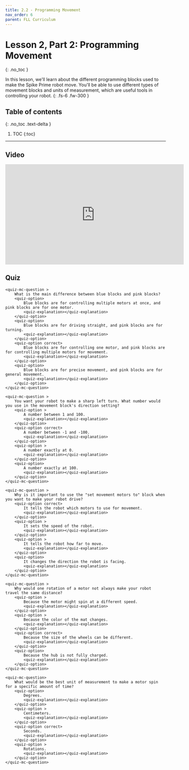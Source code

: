 ```yaml
---
title: 2.2 - Programming Movement
nav_order: 6
parent: FLL Curriculum
---
```


# Lesson 2, Part 2: Programming Movement
{: .no_toc }

In this lesson, we'll learn about the different programming blocks used to make the Spike Prime robot move. You'll be able to use different types of movement blocks and units of measurement, which are useful tools in controlling your robot.
{: .fs-6 .fw-300 }

## Table of contents
{: .no_toc .text-delta }

1. TOC
{:toc}

---

## Video
<iframe width="560" height="315" src="https://www.youtube.com/embed/ErDj8myI_Tg?si=s1CXRpumwxveoNae" title="YouTube video player" frameborder="0" allow="accelerometer; autoplay; clipboard-write; encrypted-media; gyroscope; picture-in-picture; web-share" referrerpolicy="strict-origin-when-cross-origin" allowfullscreen></iframe>


## Quiz


<content-quiz>

    <quiz-mc-question >
        What is the main difference between blue blocks and pink blocks?
        <quiz-option>
            Blue blocks are for controlling multiple motors at once, and pink blocks are for one motor.
            <quiz-explanation></quiz-explanation>
        </quiz-option>
        <quiz-option>
            Blue blocks are for driving straight, and pink blocks are for turning.
            <quiz-explanation></quiz-explanation>
        </quiz-option>
        <quiz-option correct>
            Blue blocks are for controlling one motor, and pink blocks are for controlling multiple motors for movement.
            <quiz-explanation></quiz-explanation>
        </quiz-option>
        <quiz-option>
            Blue blocks are for precise movement, and pink blocks are for general movement.
            <quiz-explanation></quiz-explanation>
        </quiz-option>
    </quiz-mc-question>

    <quiz-mc-question >
        You want your robot to make a sharp left turn. What number would you use in the movement block's direction setting?        
        <quiz-option >
            A number between 1 and 100.
            <quiz-explanation></quiz-explanation>
        </quiz-option>
        <quiz-option correct>
            A number between -1 and -100.
            <quiz-explanation></quiz-explanation>
        </quiz-option>
        <quiz-option >
            A number exactly at 0.
            <quiz-explanation></quiz-explanation>
        </quiz-option>
        <quiz-option>
            A number exactly at 100.
            <quiz-explanation></quiz-explanation>
        </quiz-option>
    </quiz-mc-question>

    <quiz-mc-question >
        Why is it important to use the "set movement motors to" block when you want to make your robot drive?
        <quiz-option correct>
            It tells the robot which motors to use for movement.
            <quiz-explanation></quiz-explanation>
        </quiz-option>
        <quiz-option >
            It sets the speed of the robot.
            <quiz-explanation></quiz-explanation>
        </quiz-option>
        <quiz-option >
            It tells the robot how far to move.
            <quiz-explanation></quiz-explanation>
        </quiz-option>
        <quiz-option>
            It changes the direction the robot is facing.
            <quiz-explanation></quiz-explanation>
        </quiz-option>
    </quiz-mc-question>

    <quiz-mc-question >
        Why would one rotation of a motor not always make your robot travel the same distance?
        <quiz-option >
            Because the motor might spin at a different speed.
            <quiz-explanation></quiz-explanation>
        </quiz-option>
        <quiz-option > 
            Because the color of the mat changes.
            <quiz-explanation></quiz-explanation>
        </quiz-option>
        <quiz-option correct>
            Because the size of the wheels can be different.
            <quiz-explanation></quiz-explanation>
        </quiz-option>
        <quiz-option>
            Because the hub is not fully charged.
            <quiz-explanation></quiz-explanation>
        </quiz-option>
    </quiz-mc-question>

    <quiz-mc-question>
        What would be the best unit of measurement to make a motor spin for a specific amount of time?
        <quiz-option>
            Degrees.
            <quiz-explanation></quiz-explanation>
        </quiz-option>
        <quiz-option >
            Centimeters.
            <quiz-explanation></quiz-explanation>
        </quiz-option>
        <quiz-option correct>
            Seconds.
            <quiz-explanation></quiz-explanation>
        </quiz-option>
        <quiz-option >
            Rotations.
            <quiz-explanation></quiz-explanation>
        </quiz-option>
    </quiz-mc-question>
</content-quiz>